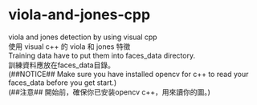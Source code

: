 # viola-and-jones-cpp
viola and jones detection by using visual cpp<br/>
使用 visual c++ 的 viola 和 jones 特徵<br/>
Training data have to put them into faces_data directory.<br/>
訓練資料應放在faces_data目錄。<br/>
(##NOTICE## Make sure you have installed opencv for c++ to read your faces_data before you get start.)<br/>
(##注意## 開始前，確保你已安装opencv c++，用來讀你的圖。)
